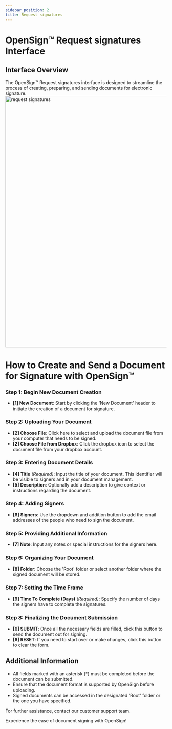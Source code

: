 ```yaml
---
sidebar_position: 2
title: Request signatures
---
```


# OpenSign™ Request signatures Interface

## Interface Overview

The OpenSign™ Request signatures interface is designed to streamline the process of creating, preparing, and sending documents for electronic signature.
<img width="784" alt="request signatures" src="https://github.com/OpenSignLabs/OpenSign/assets/5486116/801ad38a-7a50-46bd-b548-79bd6faf09ba" />


# How to Create and Send a Document for Signature with OpenSign™

### Step 1: Begin New Document Creation

- **[1] New Document**: Start by clicking the 'New Document' header to initiate the creation of a document for signature.

### Step 2: Uploading Your Document

- **[2] Choose File**: Click here to select and upload the document file from your computer that needs to be signed.
- **[2] Choose File from Dropbox**: Click the dropbox icon to select the document file from your dropbox account.

### Step 3: Entering Document Details

- **[4] Title** *(Required)*: Input the title of your document. This identifier will be visible to signers and in your document management.
- **[5] Description**: Optionally add a description to give context or instructions regarding the document.

### Step 4: Adding Signers

- **[6] Signers**: Use the dropdown and addition button to add the email addresses of the people who need to sign the document.

### Step 5: Providing Additional Information

- **[7] Note**: Input any notes or special instructions for the signers here.

### Step 6: Organizing Your Document

- **[8] Folder**: Choose the 'Root' folder or select another folder where the signed document will be stored.

### Step 7: Setting the Time Frame

- **[9] Time To Complete (Days)** *(Required)*: Specify the number of days the signers have to complete the signatures.

### Step 8: Finalizing the Document Submission

- **[6] SUBMIT**: Once all the necessary fields are filled, click this button to send the document out for signing.
- **[6] RESET**: If you need to start over or make changes, click this button to clear the form.

## Additional Information

- All fields marked with an asterisk (*) must be completed before the document can be submitted.
- Ensure that the document format is supported by OpenSign before uploading.
- Signed documents can be accessed in the designated 'Root' folder or the one you have specified.

For further assistance, contact our customer support team.

Experience the ease of document signing with OpenSign!
